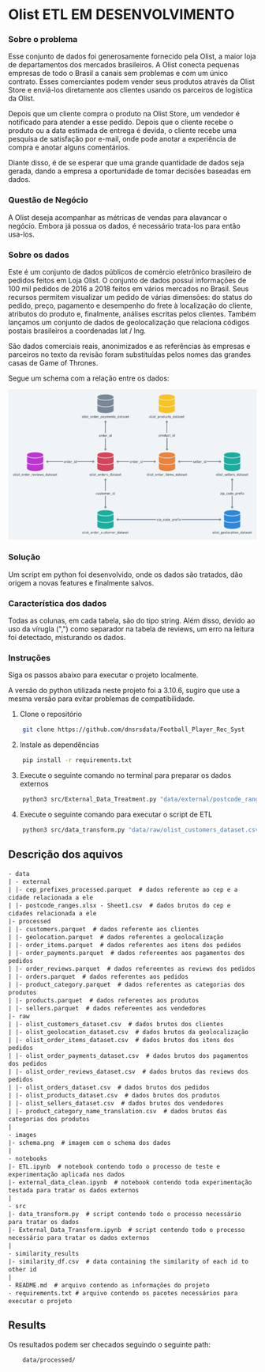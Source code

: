 # Olist ETL EM DESENVOLVIMENTO

### Sobre o problema

Esse conjunto de dados foi generosamente fornecido pela Olist, a maior loja de
departamentos dos mercados brasileiros. A Olist conecta pequenas empresas de
todo o Brasil a canais sem problemas e com um único contrato. Esses
comerciantes podem vender seus produtos através da Olist Store e enviá-los
diretamente aos clientes usando os parceiros de logística da Olist.

Depois que um cliente compra o produto na Olist Store, um vendedor é notificado
para atender a esse pedido. Depois que o cliente recebe o produto ou a data
estimada de entrega é devida, o cliente recebe uma pesquisa de satisfação por
e-mail, onde pode anotar a experiência de compra e anotar alguns comentários.

Diante disso, é de se esperar que uma grande quantidade de dados seja gerada,
dando a empresa a oportunidade de tomar decisões baseadas em dados.

### Questão de Negócio

A Olist deseja acompanhar as métricas de vendas para alavancar o negócio. Embora
já possua os dados, é necessário trata-los para então usa-los.

### Sobre os dados

Este é um conjunto de dados públicos de comércio eletrônico brasileiro de
pedidos feitos em Loja Olist. O conjunto de dados possui informações de 100 mil
pedidos de 2016 a 2018 feitos em vários mercados no Brasil. Seus recursos
permitem visualizar um pedido de várias dimensões: do status do pedido, preço,
pagamento e desempenho do frete à localização do cliente, atributos do produto
e, finalmente, análises escritas pelos clientes. Também lançamos um conjunto de
dados de geolocalização que relaciona códigos postais brasileiros a coordenadas
lat / lng.

São dados comerciais reais, anonimizados e as referências às empresas e
parceiros no texto da revisão foram substituídas pelos nomes das grandes casas
de Game of Thrones.

Segue um schema com a relação entre os dados:

![sch](images/schema.png)

### Solução

Um script em python foi desenvolvido, onde os dados são tratados, dão origem a
novas features e finalmente salvos.

### Característica dos dados

Todas as colunas, em cada tabela, são do tipo string. Além disso, devido ao uso
da vírugla (",") como separador na tabela de reviews, um erro na leitura foi
detectado, misturando os dados.

### Instruções

Siga os passos abaixo para executar o projeto localmente.

A versão do python utilizada neste projeto foi a 3.10.6, sugiro que use a mesma
versão para evitar problemas de compatibilidade.

1. Clone o repositório

```sh
    git clone https://github.com/dnsrsdata/Football_Player_Rec_Syst
```

2. Instale as dependências

```sh
    pip install -r requirements.txt
```

3. Execute o seguinte comando no terminal para preparar os dados externos

```sh
    python3 src/External_Data_Treatment.py "data/external/postcode_ranges.xlsx - Sheet1.csv"
```

4. Execute o seguinte comando para executar o script de ETL

```sh
    python3 src/data_transform.py "data/raw/olist_customers_dataset.csv" "data/raw/olist_geolocation_dataset.csv" "data/raw/olist_order_items_dataset.csv" "data/raw/olist_order_payments_dataset.csv" "data/raw/olist_order_reviews_dataset.csv" "data/raw/olist_orders_dataset.csv" "data/raw/olist_products_dataset.csv" "data/raw/olist_sellers_dataset.csv" "data/raw/product_category_name_translation.csv" "data/external/cep_prefixes_processed.parquet/part-00000-e1039c27-02fe-4cf3-bb9a-1f38f844fea9-c000.snappy.parquet"
```

## Descrição dos aquivos

    - data
    | - external
    | |- cep_prefixes_processed.parquet  # dados referente ao cep e a cidade relacionada a ele
    | |- postcode_ranges.xlsx - Sheet1.csv  # dados brutos do cep e cidades relacionada a ele
    |- processed
    | |- customers.parquet  # dados referente aos clientes
    | |- geolocation.parquet  # dados referentes a geolocalização
    | |- order_items.parquet  # dados referentes aos itens dos pedidos
    | |- order_payments.parquet  # dados refereentes aos pagamentos dos pedidos
    | |- order_reviews.parquet  # dados refereentes as reviews dos pedidos
    | |- orders.parquet  # dados referentes aos pedidos
    | |- product_category.parquet  # dados referentes as categorias dos produtos
    | |- products.parquet  # dados referentes aos produtos
    | |- sellers.parquet  # dados refereentes aos vendedores 
    |- raw
    | |- olist_customers_dataset.csv  # dados brutos dos clientes
    | |- olist_geolocation_dataset.csv  # dados brutos da geolocalização
    | |- olist_order_items_dataset.csv  # dados brutos dos itens dos pedidos
    | |- olist_order_payments_dataset.csv  # dados brutos dos pagamentos dos pedidos
    | |- olist_order_reviews_dataset.csv  # dados brutos das reviews dos pedidos
    | |- olist_orders_dataset.csv  # dados brutos dos pedidos
    | |- olist_products_dataset.csv  # dados brutos dos produtos
    | |- olist_sellers_dataset.csv  # dados brutos dos vendedores
    | |- product_category_name_translation.csv  # dados brutos das categorias dos produtos
    |
    - images
    |- schema.png  # imagem com o schema dos dados
    |
    - notebooks
    |- ETL.ipynb  # notebook contendo todo o processo de teste e experimentação aplicada nos dados
    |- external_data_clean.ipynb  # notebook contendo toda experimentação testada para tratar os dados externos
    |
    - src
    |- data_transform.py  # script contendo todo o processo necessário para tratar os dados 
    |- External_Data_Transform.ipynb  # script contendo todo o processo necessário para tratar os dados externos
    |
    - similarity_results
    |- similarity_df.csv  # data containing the similarity of each id to other id
    |
    - README.md  # arquivo contendo as informações do projeto
    - requirements.txt # arquivo contendo os pacotes necessários para executar o projeto

## Results

Os resultados podem ser checados seguindo o seguinte path:

```sh
    data/processed/
```
